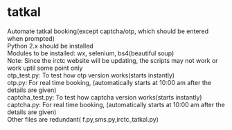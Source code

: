 # tatkal
Automate tatkal booking(except captcha/otp, which should be entered when prompted)            
Python 2.x should be installed                  
Modules to be installed: wx, selenium, bs4(beautiful soup)                
Note: Since the irctc website will be updating, the scripts may not work or work uptil some point only        
otp_test.py: To test how otp version works(starts instantly)      
otp.py: For real time booking, (automatically starts at 10:00 am after the details are given)           
captcha_test.py: To test how captcha version works(starts instantly)        
captcha.py: For real time booking, (automatically starts at 10:00 am after the details are given)         
Other files are redundant( f.py,sms.py,irctc_tatkal.py)

